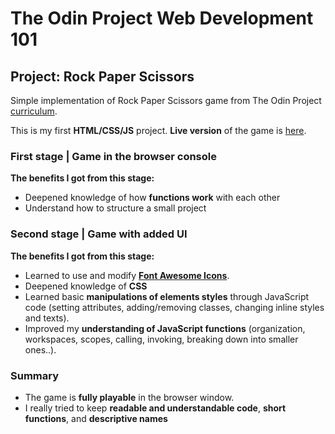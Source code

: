 # The Odin Project Web Development 101

## Project: Rock Paper Scissors

Simple implementation of Rock Paper Scissors game from The Odin Project [curriculum](https://www.theodinproject.com/paths/foundations/courses/foundations/lessons/rock-paper-scissors).

This is my first **HTML/CSS/JS** project. **Live version** of the game is [here](https://ajclay7.github.io/Rock-Paper-Scissors/).

### First stage | Game in the browser console

**The benefits I got from this stage:**

- Deepened knowledge of how **functions work** with each other
- Understand how to structure a small project

### Second stage | Game with added UI

**The benefits I got from this stage:**

- Learned to use and modify **[Font Awesome Icons](https://fontawesome.com/)**.
- Deepened knowledge of **CSS**
- Learned basic **manipulations of elements styles** through JavaScript code (setting attributes, adding/removing classes, changing inline styles and texts).
- Improved my **understanding of JavaScript functions** (organization, workspaces, scopes, calling, invoking, breaking down into smaller ones..).

### Summary

- The game is **fully playable** in the browser window.
- I really tried to keep **readable and understandable code**, **short functions**, and **descriptive names**
